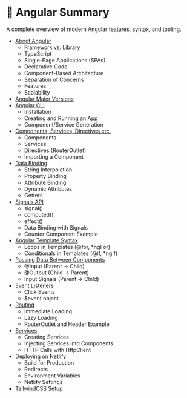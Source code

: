 # 📘 Angular Summary

A complete overview of modern Angular features, syntax, and tooling.

- [About Angular](./angular/01-introduction.md)
  - Framework vs. Library
  - TypeScript
  - Single-Page Applications (SPAs)
  - Declarative Code
  - Component-Based Architecture
  - Separation of Concerns
  - Features
  - Scalability
- [Angular Major Versions](./angular/02-major-versions.md)
- [Angular CLI](./angular/03-cli-and-setup.md)
  - Installation
  - Creating and Running an App
  - Component/Service Generation
- [Components, Services, Directives etc.](./angular/04-components-and-architecture.md)
  - Components
  - Services
  - Directives (RouterOutlet)
  - Importing a Component
- [Data Binding](./angular/05-data-binding.md)
  - String Interpolation
  - Property Binding
  - Attribute Binding
  - Dynamic Attributes
  - Getters
- [Signals API](./angular/06-signals-api.md)
  - signal()
  - computed()
  - effect()
  - Data Binding with Signals
  - Counter Component Example
- [Angular Template Syntax](./angular/07-templates.md)
  - Loops in Templates (@for, *ngFor)
  - Conditionals in Templates (@if, *ngIf)
- [Passing Data Between Components](./angular/08-component-communication.md)
  - @Input (Parent → Child)
  - @Output (Child → Parent)
  - Input Signals (Parent → Child)
- [Event Listeners](./angular/09-event-handling.md)
  - Click Events
  - $event object
- [Routing](./angular/10-routing.md)
  - Immediate Loading
  - Lazy Loading
  - RouterOutlet and Header Example
- [Services](./angular/11-services-and-http.md)
  - Creating Services
  - Injecting Services into Components
  - HTTP Calls with HttpClient
- [Deploying on Netlify](./angular/12-deploy-netlify.md)
  - Build for Production
  - Redirects
  - Environment Variables
  - Netlify Settings
- [TailwindCSS Setup](./angular/13-tailwind-setup.md)